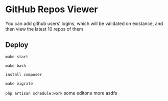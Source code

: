 # GitHub Repos Viewer
You can add github users' logins, which will be validated on existance, and then view the latest 10 repos of them
## Deploy

```make start```

```make bash```

```install composer```

```make migrate```

```php artisan schedule:work```
some editone more asdfs 
